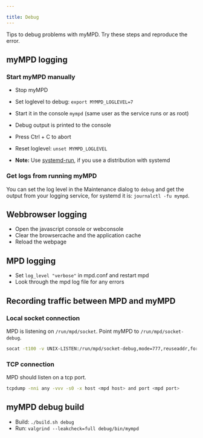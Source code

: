 ```yaml
---

title: Debug
---
```


Tips to debug problems with myMPD. Try these steps and reproduce the error.

## myMPD logging

### Start myMPD manually

- Stop myMPD
- Set loglevel to debug: `export MYMPD_LOGLEVEL=7`
- Start it in the console `mympd` (same user as the service runs or as root)
- Debug output is printed to the console
- Press Ctrl + C to abort
- Reset loglevel: `unset MYMPD_LOGLEVEL`

- **Note:** Use [systemd-run](030-running.md#manual-startup), if you use a distribution with systemd

### Get logs from running myMPD

You can set the log level in the Maintenance dialog to `debug` and get the output from your logging service, for systemd it is: `journalctl -fu mympd`.

## Webbrowser logging

- Open the javascript console or webconsole
- Clear the browsercache and the application cache
- Reload the webpage

## MPD logging

- Set `log_level "verbose"` in mpd.conf and restart mpd
- Look through the mpd log file for any errors

## Recording traffic between MPD and myMPD

### Local socket connection

MPD is listening on `/run/mpd/socket`. Point myMPD to `/run/mpd/socket-debug`.

```sh
socat -t100 -v UNIX-LISTEN:/run/mpd/socket-debug,mode=777,reuseaddr,fork UNIX-CONNECT:/run/mpd/socket
```

### TCP connection

MPD should listen on a tcp port.

```sh
tcpdump -nni any -vvv -s0 -x host <mpd host> and port <mpd port>
```

## myMPD debug build

- Build: `./build.sh debug`
- Run: `valgrind --leakcheck=full debug/bin/mympd`
